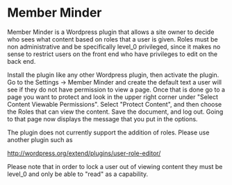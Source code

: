 Member Minder
=============

Member Minder is a Wordpress plugin that allows a site owner to decide who sees what content based on roles that a user is given.  Roles must be non administrative and be specifically level_0 privileged, since it makes no sense to restrict users on the front end who have privileges to edit on the back end.

Install the plugin like any other Wordpress plugin, then activate the plugin.  Go to the Settings -> Member Minder and create the default text a user will see if they do not have permission to view a page.  Once that is done go to a page you want to protect and look in the upper right corner under "Select Content Viewable Permissions".  Select "Protect Content", and then choose the Roles that can view the content.  Save the document, and log out.  Going to that page now displays the message that you put in the options.

The plugin does not currently support the addition of roles.  Please use another plugin such as

http://wordpress.org/extend/plugins/user-role-editor/

Please note that in order to lock a user out of viewing content they must be level_0 and only be able to "read" as a capability.